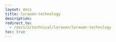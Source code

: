 ```yaml
---
layout: docs
title: lorawan-technology
description: 
redirect_to:
  - /docs/2/technical/lorawan/lorawan-technology
toc: true
---
```

